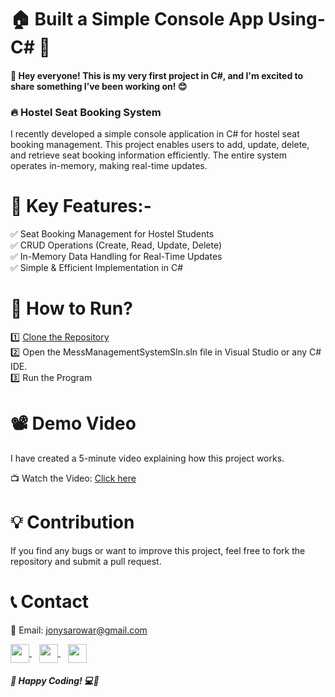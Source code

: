 # 🏠 Built a Simple Console App Using- C# 🚀
<h4>👋 Hey everyone! This is my very first project in C#, and I'm excited to share something I’ve been working on! 😊</h4>
<h3>🔥 Hostel Seat Booking System</h3>
I recently developed a simple console application in C# for hostel seat booking management. This project enables users to add, update, delete, and retrieve seat booking information efficiently. The entire system operates in-memory, making real-time updates.

# 🌟 Key Features:-
✅ Seat Booking Management for Hostel Students<br>
✅ CRUD Operations (Create, Read, Update, Delete)<br>
✅ In-Memory Data Handling for Real-Time Updates<br>
✅ Simple & Efficient Implementation in C#<br>

# 🚀 How to Run?
1️⃣ [Clone the Repository](https://github.com/jony-sarowar/C_Sharp_Project_01.git) <br>
2️⃣ Open the MessManagementSystemSln.sln file in Visual Studio or any C# IDE.<br>
3️⃣ Run the Program<br>

# 📽 Demo Video

I have created a 5-minute video explaining how this project works.

📺 Watch the Video: [Click here](https://www.facebook.com/jonysarowar.official/videos/555239860897243)


# 💡 Contribution
If you find any bugs or want to improve this project, feel free to fork the repository and submit a pull request.

# 📞 Contact <br>
📩 Email:  [jonysarowar@gmail.com](https://mail.google.com/mail/u/0/?tab=rm&ogbl#inbox)

<a href="https://www.linkedin.com/in/jonisarowar/" target="_blank">
    <img src="https://cdn.jsdelivr.net/gh/devicons/devicon/icons/linkedin/linkedin-original.svg" width="30" height="30" style="vertical-align: middle;"/>
</a>
&nbsp;&nbsp;
<a href="https://www.facebook.com/jonysarowar.official" target="_blank">
    <img src="https://cdn.jsdelivr.net/gh/devicons/devicon/icons/facebook/facebook-original.svg" width="30" height="30" style="vertical-align: middle;"/>
</a>
&nbsp;&nbsp;
<a href="https://www.youtube.com/@Jony_Sarowar" target="_blank">
    <img src="https://upload.wikimedia.org/wikipedia/commons/4/42/YouTube_icon_%282013-2017%29.png" width="30" height="30" style="vertical-align: middle;"/>
</a>

<h5>🚀 Happy Coding! 💻🎯</h5>






